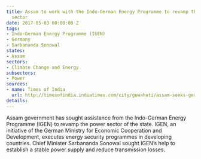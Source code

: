 ```yaml
---
title: Assam to work with the Indo-German Energy Programme to revamp the state's power
  sector
date: 2017-05-03 00:00:00 Z
tags:
- Indo-German Energy Programme (IGEN)
- Germany
- Sarbananda Sonowal
states:
- Assam
sectors:
- Climate Change and Energy
subsectors:
- Power
sources:
- name: Times of India
  url: http://timesofindia.indiatimes.com/city/guwahati/assam-seeks-german-assistance-to-revamp-its-power-sector/articleshow/58421833.cms
details: 
---
```


Assam government has sought assistance from the Indo-German Energy Programme (IGEN) to revamp the power sector of the state. IGEN, an initiative of the German Ministry for Economic Cooperation and Development, executes energy security programmes in developing countries. Chief Minister Sarbananda Sonowal sought IGEN’s help to establish a stable power supply and reduce transmission losses.
